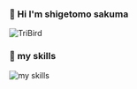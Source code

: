 ### 👋 Hi I'm shigetomo sakuma
![TriBird](http://github-profile-summary-cards.vercel.app/api/cards/profile-details?username=TriBird&theme=zenburn)

### 🌱 my skills
<img alt="my skills" src="https://skillicons.dev/icons?theme=light&perline=8&i=html,js,css,jquery,react,c,cpp,cs,py,pytorch,arduino,docker,discord,git,github,unity,ai,ps" />

